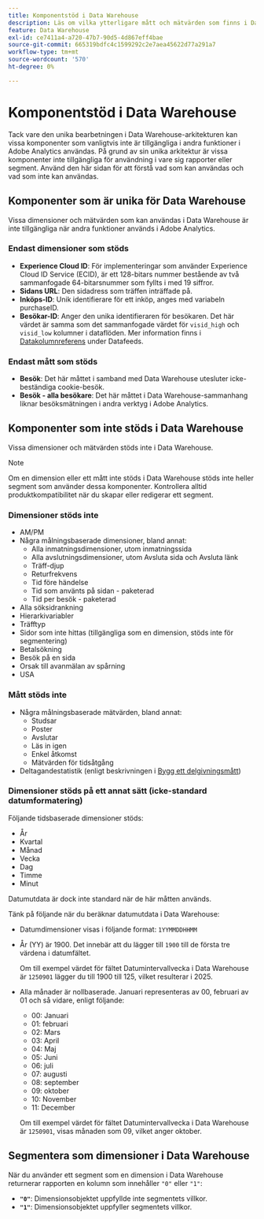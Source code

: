 ```yaml
---
title: Komponentstöd i Data Warehouse
description: Läs om vilka ytterligare mått och mätvärden som finns i Data Warehouse och vad som inte stöds.
feature: Data Warehouse
exl-id: ce7411a4-a720-47b7-90d5-4d867eff4bae
source-git-commit: 665319bdfc4c1599292c2e7aea45622d77a291a7
workflow-type: tm+mt
source-wordcount: '570'
ht-degree: 0%

---
```


# Komponentstöd i Data Warehouse

Tack vare den unika bearbetningen i Data Warehouse-arkitekturen kan vissa komponenter som vanligtvis inte är tillgängliga i andra funktioner i Adobe Analytics användas. På grund av sin unika arkitektur är vissa komponenter inte tillgängliga för användning i vare sig rapporter eller segment. Använd den här sidan för att förstå vad som kan användas och vad som inte kan användas.

## Komponenter som är unika för Data Warehouse

Vissa dimensioner och mätvärden som kan användas i Data Warehouse är inte tillgängliga när andra funktioner används i Adobe Analytics.

### Endast dimensioner som stöds

* **Experience Cloud ID**: För implementeringar som använder Experience Cloud ID Service (ECID), är ett 128-bitars nummer bestående av två sammanfogade 64-bitarsnummer som fyllts i med 19 siffror.
* **Sidans URL**: Den sidadress som träffen inträffade på.
* **Inköps-ID**: Unik identifierare för ett inköp, anges med variabeln purchaseID.
* **Besökar-ID**: Anger den unika identifieraren för besökaren. Det här värdet är samma som det sammanfogade värdet för `visid_high` och `visid_low` kolumner i dataflöden. Mer information finns i [Datakolumnreferens](../analytics-data-feed/c-df-contents/datafeeds-reference.md) under Datafeeds.

### Endast mått som stöds

* **Besök**: Det här måttet i samband med Data Warehouse utesluter icke-beständiga cookie-besök.
* **Besök - alla besökare**: Det här måttet i Data Warehouse-sammanhang liknar besöksmätningen i andra verktyg i Adobe Analytics.

## Komponenter som inte stöds i Data Warehouse

Vissa dimensioner och mätvärden stöds inte i Data Warehouse.

>[!NOTE]
>
>Om en dimension eller ett mått inte stöds i Data Warehouse stöds inte heller segment som använder dessa komponenter. Kontrollera alltid produktkompatibilitet när du skapar eller redigerar ett segment.

### Dimensioner stöds inte

* AM/PM
* Några målningsbaserade dimensioner, bland annat:
   * Alla inmatningsdimensioner, utom inmatningssida
   * Alla avslutningsdimensioner, utom Avsluta sida och Avsluta länk
   * Träff-djup
   * Returfrekvens
   * Tid före händelse
   * Tid som använts på sidan - paketerad
   * Tid per besök - paketerad
* Alla söksidrankning
* Hierarkivariabler
* Träfftyp
* Sidor som inte hittas (tillgängliga som en dimension, stöds inte för segmentering)
* Betalsökning
* Besök på en sida
* Orsak till avanmälan av spårning
* USA

### Mått stöds inte

* Några målningsbaserade mätvärden, bland annat:
   * Studsar
   * Poster
   * Avslutar
   * Läs in igen
   * Enkel åtkomst
   * Mätvärden för tidsåtgång
* Deltagandestatistik (enligt beskrivningen i [Bygg ett delgivningsmått](/help/components/calculated-metrics/workflow/c-build-metrics/participation-metric.md))

### Dimensioner stöds på ett annat sätt (icke-standard datumformatering)

Följande tidsbaserade dimensioner stöds:

* År
* Kvartal
* Månad
* Vecka
* Dag
* Timme
* Minut

Datumutdata är dock inte standard när de här måtten används.

Tänk på följande när du beräknar datumutdata i Data Warehouse:

* Datumdimensioner visas i följande format: `1YYMMDDHHMM`

* År (YY) är 1900. Det innebär att du lägger till `1900` till de första tre värdena i datumfältet.

  Om till exempel värdet för fältet Datumintervallvecka i Data Warehouse är `1250901` lägger du till 1900 till 125, vilket resulterar i 2025.

* Alla månader är nollbaserade. Januari representeras av 00, februari av 01 och så vidare, enligt följande:

   * 00: Januari
   * 01: februari
   * 02: Mars
   * 03: April
   * 04: Maj
   * 05: Juni
   * 06: juli
   * 07: augusti
   * 08: september
   * 09: oktober
   * 10: November
   * 11: December

  Om till exempel värdet för fältet Datumintervallvecka i Data Warehouse är `1250901`, visas månaden som 09, vilket anger oktober.




## Segmentera som dimensioner i Data Warehouse

När du använder ett segment som en dimension i Data Warehouse returnerar rapporten en kolumn som innehåller `"0"` eller `"1"`:

* **`"0"`**: Dimensionsobjektet uppfyllde inte segmentets villkor.
* **`"1"`**: Dimensionsobjektet uppfyller segmentets villkor.
